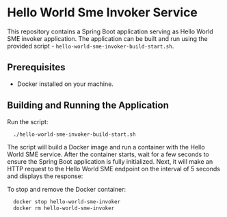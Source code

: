# Hello World Sme Invoker Service

This repository contains a Spring Boot application serving as Hello World SME invoker application.
The application can be built and run using the provided script - ``hello-world-sme-invoker-build-start.sh``.

## Prerequisites

- Docker installed on your machine.

## Building and Running the Application
Run the script:

```bash
  ./hello-world-sme-invoker-build-start.sh
```

The script will build a Docker image and run a container with the Hello World SME service. After the container starts,
wait for a few seconds to ensure the Spring Boot application is fully initialized. Next, it will make an HTTP request to the
Hello World SME endpoint on the interval of 5 seconds and displays the response:

To stop and remove the Docker container:

```bash
  docker stop hello-world-sme-invoker
  docker rm hello-world-sme-invoker
```

